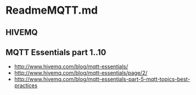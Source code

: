 # ReadmeMQTT.md  
HIVEMQ  
--- 
## MQTT Essentials part 1..10
* http://www.hivemq.com/blog/mqtt-essentials/  
* http://www.hivemq.com/blog/mqtt-essentials/page/2/  
* http://www.hivemq.com/blog/mqtt-essentials-part-5-mqtt-topics-best-practices  
